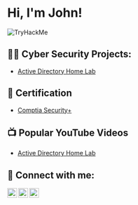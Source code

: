 <h1>Hi, I'm John! </h1>
<img src="https://tryhackme-badges.s3.amazonaws.com/Mercs.png" alt="TryHackMe">



<h2>👨‍💻 Cyber Security Projects:</h2>

- [Active Directory Home Lab](https://github.com/johnZhinin/LabURL)

<h2>📃 Certification </h2>

- [Comptia Security+](https://www.youtube.com/)

<h2>📺 Popular YouTube Videos</h2>

- [Active Directory Home Lab](https://www.youtube.com/)

<h2> 🤳 Connect with me:</h2>

[<img align="left" alt="JoshMadakor | YouTube" width="22px" src="https://cdn.jsdelivr.net/npm/simple-icons@v3/icons/youtube.svg" />][youtube]
[<img align="left" alt="JoshMadakor | LinkedIn" width="22px" src="https://cdn.jsdelivr.net/npm/simple-icons@v3/icons/linkedin.svg" />][linkedin]
[<img align="left" alt="JoshMadakor | HackTheBox" width="22px" src="https://media.glassdoor.com/sql/3278909/hack-the-box-squarelogo-1593684696335.png" />][Hackthebox]

[youtube]: https://www.youtube.com/channel/UCFjDmANTCCHvtBMM6lSKpjQ
[linkedin]: https://www.linkedin.com/in/JohnZhinin
[Hackthebox]: https://app.hackthebox.com/profile/1148421

